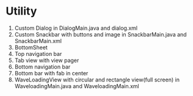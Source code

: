 # Utility

1. Custom Dialog in DialogMain.java and dialog.xml
2. Custom Snackbar with buttons and image in SnackbarMain.java and SnackbarMain.xml
3. BottomSheet
4. Top navigation bar
5. Tab view with view pager
6. Bottom navigation bar
7. Bottom bar with fab in center
8. WaveLoadingView with circular and rectangle view(full screen) in WaveloadingMain.java and WaveloadingMain.xml
          
